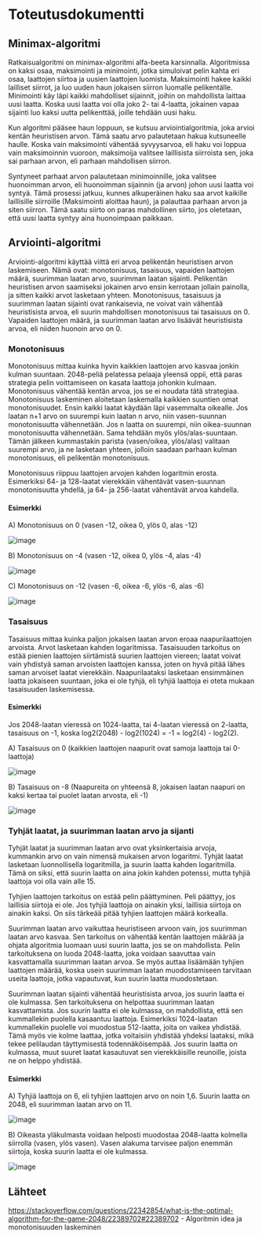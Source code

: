 # Toteutusdokumentti

## Minimax-algoritmi

Ratkaisualgoritmi on minimax-algoritmi alfa-beeta karsinnalla. Algoritmissa on kaksi osaa, maksimointi ja minimointi, jotka simuloivat pelin kahta eri osaa, laattojen siirtoa ja uusien laattojen luomista. Maksimointi hakee kaikki lailliset siirrot, ja luo uuden haun jokaisen siirron luomalle pelikentälle. Minimointi käy läpi kaikki mahdolliset sijainnit, joihin on mahdollista laittaa uusi laatta. Koska uusi laatta voi olla joko 2- tai 4-laatta, jokainen vapaa sijainti luo kaksi uutta pelikenttää, joille tehdään uusi haku.

Kun algoritmi pääsee haun loppuun, se kutsuu arviointialgoritmia, joka arvioi kentän heuristisen arvon. Tämä saatu arvo palautetaan hakua kutsuneelle haulle. Koska vain maksimointi vähentää syvyysarvoa, eli haku voi loppua vain maksimoinnin vuoroon, maksimoija valitsee laillisista siirroista sen, joka sai parhaan arvon, eli parhaan mahdollisen siirron.

Syntyneet parhaat arvon palautetaan minimoinnille, joka valitsee huonoimman arvon, eli huonoimman sijainnin (ja arvon) johon uusi laatta voi syntyä. Tämä prosessi jatkuu, kunnes alkuperäinen haku saa arvot kaikille laillisille siirroille (Maksimointi aloittaa haun), ja palauttaa parhaan arvon ja siten siirron. Tämä saatu siirto on paras mahdollinen siirto, jos oletetaan, että uusi laatta syntyy aina huonoimpaan paikkaan.

## Arviointi-algoritmi

Arviointi-algoritmi käyttää viittä eri arvoa pelikentän heuristisen arvon laskemiseen. Nämä ovat: monotonisuus, tasaisuus, vapaiden laattojen määrä, suurimman laatan arvo, suurimman laatan sijainti. Pelikentän heuristisen arvon saamiseksi jokainen arvo ensin kerrotaan jollain painolla, ja sitten kaikki arvot lasketaan yhteen. Monotonisuus, tasaisuus ja suurimman laatan sijainti ovat rankaisevia, ne voivat vain vähentää heuristisista arvoa, eli suurin mahdollisen monotonisuus tai tasaisuus on 0. Vapaiden laattojen määrä, ja suurimman laatan arvo lisäävät heuristisista arvoa, eli niiden huonoin arvo on 0.

### Monotonisuus

Monotonisuus mittaa kuinka hyvin kaikkien laattojen arvo kasvaa jonkin kulman suuntaan. 2048-peliä pelatessa pelaaja yleensä oppii, että paras strategia pelin voittamiseen on kasata laattoja johonkin kulmaan. Monotonisuus vähentää kentän arvoa, jos se ei noudata tätä strategiaa. Monotonisuus laskeminen aloitetaan laskemalla kaikkien suuntien omat monotonisuudet. Ensin kaikki laatat käydään läpi vasemmalta oikealle. Jos laatan n+1 arvo on suurempi kuin laatan n arvo, niin vasen-suunnan monotonisuutta vähennetään. Jos n laatta on suurempi, niin oikea-suunnan monotonisuutta vähennetään. Sama tehdään myös ylös/alas-suuntaan. Tämän jälkeen kummastakin parista (vasen/oikea, ylös/alas) valitaan suurempi arvo, ja ne lasketaan yhteen, jolloin saadaan parhaan kulman monotonisuus, eli pelikentän monotonisuus.

Monotonisuus riippuu laattojen arvojen kahden logaritmin erosta. Esimerkiksi 64- ja 128-laatat vierekkäin vähentävät vasen-suunnan monotonisuutta yhdellä, ja 64- ja 256-laatat vähentävät arvoa kahdella.

#### Esimerkki

A) Monotonisuus on 0 (vasen -12, oikea 0, ylös 0, alas -12)

![image](https://user-images.githubusercontent.com/77693693/157096375-796242aa-d1ab-4a38-872c-eeda14c57b3d.png)

B) Monotonisuus on -4 (vasen -12, oikea 0, ylös -4, alas -4)

![image](https://user-images.githubusercontent.com/77693693/157098746-e2f89f5a-8e3d-411d-8e26-131837a8953f.png)

C) Monotonisuus on -12 (vasen -6, oikea -6, ylös -6, alas -6)

![image](https://user-images.githubusercontent.com/77693693/157099222-a05130a2-f949-4e4a-b773-bdcc14d72cbc.png)

### Tasaisuus

Tasaisuus mittaa kuinka paljon jokaisen laatan arvon eroaa naapurilaattojen arvoista. Arvot lasketaan kahden logaritmissa. Tasaisuuden tarkoitus on estää pienien laattojen siirtämistä suurien laattojen viereen; laatat voivat vain yhdistyä saman arvoisten laattojen kanssa, joten on hyvä pitää lähes saman arvoiset laatat vierekkäin. Naapurilaataksi lasketaan ensimmäinen laatta jokaiseen suuntaan, joka ei ole tyhjä, eli tyhjiä laattoja ei oteta mukaan tasaisuuden laskemisessa.

#### Esimerkki

Jos 2048-laatan vieressä on 1024-laatta, tai 4-laatan vieressä on 2-laatta, tasaisuus on -1, koska log2(2048) - log2(1024) = -1 = log2(4) - log2(2).

A) Tasaisuus on 0 (kaikkien laattojen naapurit ovat samoja laattoja tai 0-laattoja)

![image](https://user-images.githubusercontent.com/77693693/157104561-c975c25a-77a0-4856-9f43-940839920826.png)

B) Tasaisuus on -8 (Naapureita on yhteensä 8, jokaisen laatan naapuri on kaksi kertaa tai puolet laatan arvosta, eli -1)

![image](https://user-images.githubusercontent.com/77693693/157104947-75fbef68-f373-4d3d-8a79-e3f6eda50b81.png)

### Tyhjät laatat, ja suurimman laatan arvo ja sijanti

Tyhjät laatat ja suurimman laatan arvo ovat yksinkertaisia arvoja, kummankin arvo on vain nimensä mukaisen arvon logaritmi. Tyhjät laatat lasketaan luonnollisella logaritmilla, ja suurin laatta kahden logaritmilla. Tämä on siksi, että suurin laatta on aina jokin kahden potenssi, mutta tyhjiä laattoja voi olla vain alle 15.

Tyhjien laattojen tarkoitus on estää pelin päättyminen. Peli päättyy, jos laillisia siirtoja ei ole. Jos tyhjiä laattoja on ainakin yksi, laillisia siirtoja on ainakin kaksi. On siis tärkeää pitää tyhjien laattojen määrä korkealla.

Suurimman laatan arvo vaikuttaa heuristiseen arvoon vain, jos suurimman laatan arvo kasvaa. Sen tarkoitus on vähentää kentän laattojen määrää ja ohjata algoritmia luomaan uusi suurin laatta, jos se on mahdollista. Pelin tarkoituksena on luoda 2048-laatta, joka voidaan saavuttaa vain kasvattamalla suurimman laatan arvoa. Se myös auttaa lisäämään tyhjien laattojen määrää, koska usein suurimman laatan muodostamiseen tarvitaan useita laattoja, jotka vapautuvat, kun suurin laatta muodostetaan.

Suurimman laatan sijainti vähentää heuristisista arvoa, jos suurin laatta ei ole kulmassa. Sen tarkoituksena on helpottaa suurimman laatan kasvattamista. Jos suurin laatta ei ole kulmassa, on mahdollista, että sen kummallekin puolella kasaantuu laattoja. Esimerkiksi 1024-laatan kummallekin puolelle voi muodostua 512-laatta, joita on vaikea yhdistää. Tämä myös vie kolme laattaa, jotka voitaisiin yhdistää yhdeksi laataksi, mikä tekee pelilaudan täyttymisestä todennäköisempää. Jos suurin laatta on kulmassa, muut suuret laatat kasautuvat sen vierekkäisille reunoille, joista ne on helppo yhdistää.

#### Esimerkki

A) Tyhjiä laattoja on 6, eli tyhjien laattojen arvo on noin 1,6. Suurin laatta on 2048, eli suurimman laatan arvo on 11.

![image](https://user-images.githubusercontent.com/77693693/157108777-28f10f11-d6b9-4d0f-ac32-92dc46b86169.png)

B) Oikeasta yläkulmasta voidaan helposti muodostaa 2048-laatta kolmella siirrolla (vasen, ylös vasen). Vasen alakuma tarvisee paljon enemmän siirtoja, koska suurin laatta ei ole kulmassa.

![image](https://user-images.githubusercontent.com/77693693/157549583-836fd885-4a68-4cfc-8ae2-6a888cb667ec.png)

## Lähteet

https://stackoverflow.com/questions/22342854/what-is-the-optimal-algorithm-for-the-game-2048/22389702#22389702 - Algoritmin idea ja monotonisuuden laskeminen

